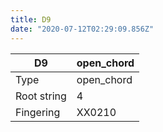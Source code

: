 ```yaml
---
title: D9
date: "2020-07-12T02:29:09.856Z"
---
```


|D9|open_chord|
|---|---|
|Type|open_chord|
|Root string|4|
|Fingering|XX0210|

